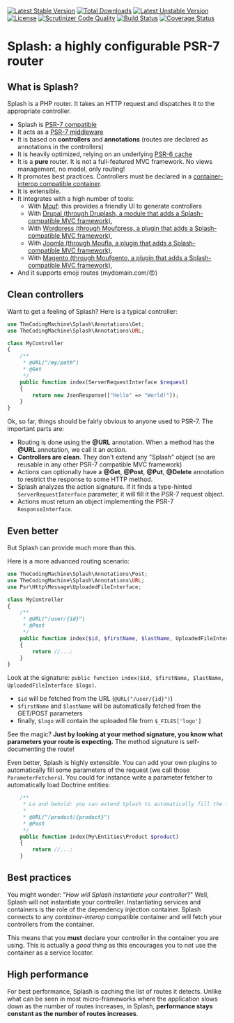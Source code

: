 [![Latest Stable Version](https://poser.pugx.org/mouf/mvc.splash-common/v/stable)](https://packagist.org/packages/mouf/mvc.splash-common)
[![Total Downloads](https://poser.pugx.org/mouf/mvc.splash-common/downloads)](https://packagist.org/packages/mouf/mvc.splash-common)
[![Latest Unstable Version](https://poser.pugx.org/mouf/mvc.splash-common/v/unstable)](https://packagist.org/packages/mouf/mvc.splash-common)
[![License](https://poser.pugx.org/mouf/mvc.splash-common/license)](https://packagist.org/packages/mouf/mvc.splash-common)
[![Scrutinizer Code Quality](https://scrutinizer-ci.com/g/thecodingmachine/mvc.splash-common/badges/quality-score.png?b=8.0)](https://scrutinizer-ci.com/g/thecodingmachine/mvc.splash-common/?branch=8.0)
[![Build Status](https://travis-ci.org/thecodingmachine/mvc.splash-common.svg?branch=8.0)](https://travis-ci.org/thecodingmachine/mvc.splash-common)
[![Coverage Status](https://coveralls.io/repos/thecodingmachine/mvc.splash-common/badge.svg?branch=8.0&service=github)](https://coveralls.io/github/thecodingmachine/mvc.splash-common?branch=8.0)

Splash: a highly configurable PSR-7 router
==========================================

What is Splash?
---------------

Splash is a PHP router. It takes an HTTP request and dispatches it to the appropriate controller.
  
- Splash is [PSR-7 compatible](http://www.php-fig.org/psr/psr-7/)
- It acts as a [PSR-7 middleware](https://akrabat.com/writing-psr-7-middleware/)
- It is based on **controllers** and **annotations** (routes are declared as annotations in the controllers)
- It is heavily optimized, relying on an underlying [PSR-6 cache](http://www.php-fig.org/psr/psr-6/)
- It is a **pure** router. It is not a full-featured MVC framework. No views management, no model, only routing!
- It promotes best practices. Controllers must be declared in a [container-interop compatible container](https://github.com/container-interop/container-interop/).
- It is extensible.
- It integrates with a high number of tools:
    - With [Mouf](http://mouf-php.com): this provides a friendly UI to generate controllers
    - With [Drupal (through Druplash, a module that adds a Splash-compatible MVC framework)](http://mouf-php.com/packages/mouf/integration.drupal.druplash),
    - With [Wordpress (through Moufpress, a plugin that adds a Splash-compatible MVC framework)](http://mouf-php.com/packages/mouf/integration.wordpress.moufpress),
    - With [Joomla (through Moufla, a plugin that adds a Splash-compatible MVC framework)](http://mouf-php.com/packages/mouf/integration.wordpress.moufpress),
    - With [Magento (through Moufgento, a plugin that adds a Splash-compatible MVC framework)](http://mouf-php.com/packages/mouf/integration.magento.moufgento),
- And it supports emoji routes (mydomain.com/😍)


Clean controllers
-----------------

Want to get a feeling of Splash? Here is a typical controller:

```php
use TheCodingMachine\Splash\Annotations\Get;
use TheCodingMachine\Splash\Annotations\URL;

class MyController
{
    /**
     * @URL("/my/path")
     * @Get
     */
    public function index(ServerRequestInterface $request)
    {
        return new JsonResponse(["Hello" => "World!"]);
    }
}
```

Ok, so far, things should be fairly obvious to anyone used to PSR-7. The important parts are:

- Routing is done using the **@URL** annotation. When a method has the **@URL** annotation, we call it an *action*.
- **Controllers are clean**. They don't extend any "Splash" object (so are reusable in any other PSR-7 compatible MVC framework)
- Actions can optionally have a **@Get**, **@Post**, **@Put**, **@Delete** annotation to restrict the response to some HTTP method.
- Splash analyzes the action signature. If it finds a type-hinted `ServerRequestInterface` parameter, it will fill it the PSR-7 request object.
- Actions must return an object implementing the PSR-7 `ResponseInterface`.


Even better
-----------

But Splash can provide much more than this.

Here is a more advanced routing scenario:

```php
use TheCodingMachine\Splash\Annotations\Post;
use TheCodingMachine\Splash\Annotations\URL;
use Psr\Http\Message\UploadedFileInterface;

class MyController
{
    /**
     * @URL("/user/{id}")
     * @Post
     */
    public function index($id, $firstName, $lastName, UploadedFileInterface $logo)
    {
        return //...;
    }
}
```

Look at the signature: `public function index($id, $firstName, $lastName, UploadedFileInterface $logo)`.

- `$id` will be fetched from the URL (`@URL("/user/{id}")`)
- `$firstName` and `$lastName` will be automatically fetched from the GET/POST parameters
- finally, `$logo` will contain the uploaded file from `$_FILES['logo']`

See the magic? **Just by looking at your method signature, you know what parameters your route is expecting.** The method signature is self-documenting the route!

Even better, Splash is highly extensible. You can add your own plugins to automatically fill some parameters of the request (we call those `ParameterFetchers`).
You could for instance write a parameter fetcher to automatically load Doctrine entities:

```php
    /**
     * Lo and behold: you can extend Splash to automatically fill the function parameters with objects of your liking
     *
     * @URL("/product/{product}")
     * @Post
     */
    public function index(My\Entities\Product $product)
    {
        return //...;
    }

```

Best practices
--------------

You might wonder: "*How will Splash instantiate your controller*?" Well, Splash will not instantiate your controller.
Instantiating services and containers is the role of the dependency injection container. Splash connects to any *container-interop* compatible container and will fetch your controllers from the container.

This means that you **must** declare your controller in the container you are using. This is actually a *good thing* as this encourages you to not use the container as a service locator.


High performance
----------------

For best performance, Splash is caching the list of routes it detects. Unlike what can be seen in most micro-frameworks where the application slows down as the number of routes increases, in Splash, **performance stays constant as the number of routes increases**.
